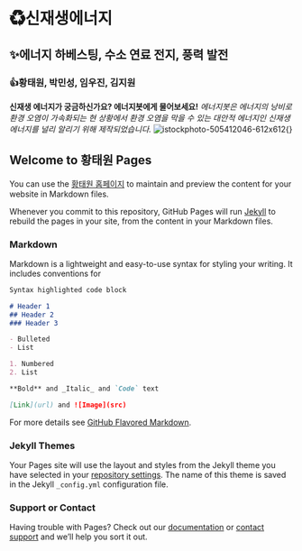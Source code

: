# ♻신재생에너지
## ✨에너지 하베스팅, 수소 연료 전지, 풍력 발전
### 👍황태원, 박민성, 임우진, 김지원

**신재생 에너지가 궁금하신가요? 에너지봇에게 물어보세요!**
*에너지봇은 에너지의 낭비로 환경 오염이 가속화되는 현 상황에서 환경 오염을 막을 수 있는 대안적 에너지인 신재생 에너지를 널리 알리기 위해 제작되었습니다.*
![istockphoto-505412046-612x612](https://user-images.githubusercontent.com/88136749/127470356-079a7e62-64af-4a58-bd63-93d40915799d.jpg){}


## Welcome to 황태원 Pages

You can use the [황태원 홈페이지](https://taewonhwang.github.io/chatbot/) to maintain and preview the content for your website in Markdown files.

Whenever you commit to this repository, GitHub Pages will run [Jekyll](https://jekyllrb.com/) to rebuild the pages in your site, from the content in your Markdown files.

### Markdown

Markdown is a lightweight and easy-to-use syntax for styling your writing. It includes conventions for

```markdown
Syntax highlighted code block

# Header 1
## Header 2
### Header 3

- Bulleted
- List

1. Numbered
2. List

**Bold** and _Italic_ and `Code` text

[Link](url) and ![Image](src)
```

For more details see [GitHub Flavored Markdown](https://guides.github.com/features/mastering-markdown/).

### Jekyll Themes

Your Pages site will use the layout and styles from the Jekyll theme you have selected in your [repository settings](https://github.com/TaewonHwang/chatbot/settings/pages). The name of this theme is saved in the Jekyll `_config.yml` configuration file.

### Support or Contact

Having trouble with Pages? Check out our [documentation](https://docs.github.com/categories/github-pages-basics/) or [contact support](https://support.github.com/contact) and we’ll help you sort it out.
